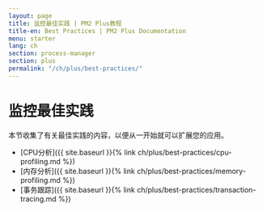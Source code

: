 ```yaml
---
layout: page
title: 监控最佳实践 | PM2 Plus教程
title-en: Best Practices | PM2 Plus Documentation
menu: starter
lang: ch
section: process-manager
section: plus
permalink: "/ch/plus/best-practices/"
---
```


# 监控最佳实践

本节收集了有关最佳实践的内容，以便从一开始就可以扩展您的应用。

- [CPU分析]({{ site.baseurl }}{% link ch/plus/best-practices/cpu-profiling.md %})
- [内存分析]({{ site.baseurl }}{% link ch/plus/best-practices/memory-profiling.md %})
- [事务跟踪]({{ site.baseurl }}{% link ch/plus/best-practices/transaction-tracing.md %})
